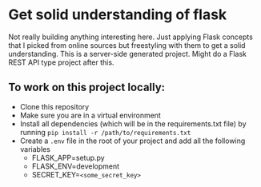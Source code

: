 
# Get solid understanding of flask

Not really building anything interesting here. Just applying Flask concepts that I picked from online sources but freestyling with them to get a solid understanding. This is a server-side generated project. Might do a Flask REST API type project after this.

## To work on this project locally:
* Clone this repository
* Make sure you are in a virtual environment
* Install all dependencies (which will be in the requirements.txt file) by running `pip install -r /path/to/requirements.txt`
* Create a `.env` file in the root of your project and add all the following variables
    * FLASK_APP=setup.py
    * FLASK_ENV=development
    * SECRET_KEY=`<some_secret_key>`
